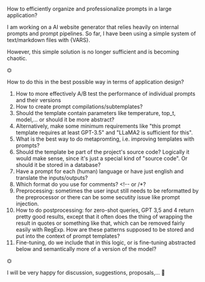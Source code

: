 How to efficiently organize and professionalize prompts in a large application?

I am working on a AI website generator that relies heavily on internal prompts and prompt pipelines. So far, I have been using a simple system of text/markdown files with {VARS}.

However, this simple solution is no longer sufficient and is becoming chaotic.

⏣

How to do this in the best possible way in terms of application design?

1. How to more effectively A/B test the performance of individual prompts and their versions
2. How to create prompt compilations/subtemplates?
3. Should the template contain parameters like temperature, top_t, model,... or should it be more abstract?
4. Alternatively, make some minimum requirements like "this prompt template requires at least GPT-3.5" and "LLaMA2 is sufficient for this".
5. What is the best way to do metapromting, i.e. improving templates with prompts?
6. Should the template be part of the project's source code? Logically it would make sense, since it's just a special kind of "source code". Or should it be stored in a database?
7. Have a prompt for each (human) language or have just english and translate the inputs/outputs?
8. Which format do you use for comments? <!-- or /\*?
9. Preprocessing: sometimes the user input still needs to be reformatted by the preprocessor or there can be some secutity issue like prompt injection.
10. How to do postprocessing: for zero-shot queries, GPT 3,5 and 4 return pretty good results, except that it often does the thing of wrapping the result in quotes or something like that, which can be removed fairly easily with RegExp. How are these patterns supposed to be stored and put into the context of prompt templates?
11. Fine-tuning, do we include that in this logic, or is fine-tuning abstracted below and semantically more of a version of the model?

⏣

I will be very happy for discussion, suggestions, proposals,... 🚀
